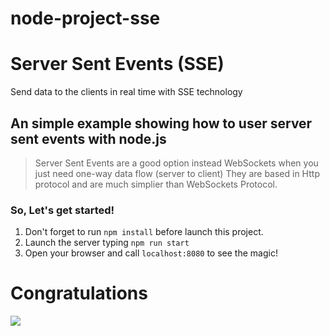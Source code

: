 # node-project-sse
# Server Sent Events (SSE)
Send data to the clients in real time with SSE technology

## An simple example showing how to user server sent events with node.js

> Server Sent Events are a good option instead WebSockets when you just need one-way data flow (server to client)
> They are based in Http protocol and are much simplier than WebSockets Protocol.

### So, Let's get started!

1. Don't forget to run `npm install` before launch this project.
2. Launch the server typing `npm run start`
3. Open your browser and call `localhost:8080` to see the magic!

# Congratulations
![](https://github.com/nsubhadipta/node-project-sse/assets/52190236/c584f15e-2e59-49db-9607-a0b6fc419da7)

